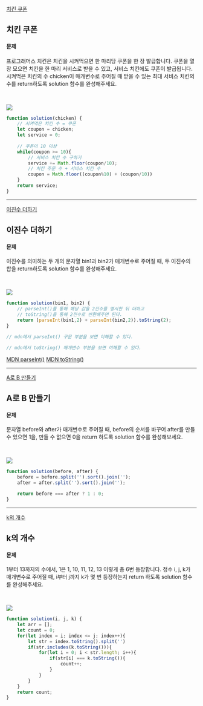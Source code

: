 [치킨 쿠폰](https://school.programmers.co.kr/learn/courses/30/lessons/120884)
## 치킨 쿠폰
#### 문제
프로그래머스 치킨은 치킨을 시켜먹으면 한 마리당 쿠폰을 한 장 발급합니다. 쿠폰을 열 장 모으면 치킨을 한 마리 서비스로 받을 수 있고, 서비스 치킨에도 쿠폰이 발급됩니다. 시켜먹은 치킨의 수 chicken이 매개변수로 주어질 때 받을 수 있는 최대 서비스 치킨의 수를 return하도록 solution 함수를 완성해주세요.

<br/>

![](https://velog.velcdn.com/images/jkang4531/post/0e978cc2-06a3-4ed3-82b6-f4eb4526c523/image.png)

```javascript
function solution(chicken) {
    // 시켜먹은 치킨 수 = 쿠폰
    let coupon = chicken;
    let service = 0;
    
    // 쿠폰이 10 이상
    while(coupon >= 10){
        // 서비스 치킨 수 구하기
        service += Math.floor(coupon/10);
        // 치킨 주문 수 + 서비스 치킨 수 
        coupon = Math.floor((coupon%10) + (coupon/10))
    }
    return service;
}
```
---
[이진수 더하기](https://school.programmers.co.kr/learn/courses/30/lessons/120885)
## 이진수 더하기
#### 문제
이진수를 의미하는 두 개의 문자열 bin1과 bin2가 매개변수로 주어질 때, 두 이진수의 합을 return하도록 solution 함수를 완성해주세요.

<br/>

![](https://velog.velcdn.com/images/jkang4531/post/cd674eaa-e375-4c30-9517-ba5782c78c43/image.png)

```javascript
function solution(bin1, bin2) {
    // parseInt()를 통해 해당 값을 2진수를 명시한 뒤 더하고
    // toString()을 통해 2진수로 반환해주면 된다.
    return (parseInt(bin1,2) + parseInt(bin2,2)).toString(2);
}

// mdn에서 parseInt() 구문 부분을 보면 이해할 수 있다.

// mdn에서 toString() 매개변수 부분을 보면 이해할 수 있다.
```
[MDN parseInt()](https://developer.mozilla.org/ko/docs/Web/JavaScript/Reference/Global_Objects/parseInt#%EA%B5%AC%EB%AC%B8)
[MDN toString()](https://developer.mozilla.org/ko/docs/Web/JavaScript/Reference/Global_Objects/Object/toString#%EB%A7%A4%EA%B0%9C%EB%B3%80%EC%88%98)

---
[A로 B 만들기](https://school.programmers.co.kr/learn/courses/30/lessons/120886)
## A로 B 만들기
#### 문제
문자열 before와 after가 매개변수로 주어질 때, before의 순서를 바꾸어 after를 만들 수 있으면 1을, 만들 수 없으면 0을 return 하도록 solution 함수를 완성해보세요.

<br/>

![](https://velog.velcdn.com/images/jkang4531/post/75408bf1-7608-4df3-997a-019621ba5600/image.png)
```javascript
function solution(before, after) {
    before = before.split('').sort().join('');
    after = after.split('').sort().join('');

    return before === after ? 1 : 0;
}
```
---
[k의 개수](https://school.programmers.co.kr/learn/courses/30/lessons/120887)
## k의 개수
#### 문제
1부터 13까지의 수에서, 1은 1, 10, 11, 12, 13 이렇게 총 6번 등장합니다. 정수 i, j, k가 매개변수로 주어질 때, i부터 j까지 k가 몇 번 등장하는지 return 하도록 solution 함수를 완성해주세요.

<br/>

![](https://velog.velcdn.com/images/jkang4531/post/52f605cf-fa63-4c31-a101-c5aa4bc94285/image.png)

```javascript
function solution(i, j, k) {
    let arr = [];
    let count = 0;
    for(let index = i; index <= j; index++){
        let str = index.toString().split('')
        if(str.includes(k.toString())){
            for(let i = 0; i < str.length; i++){
                if(str[i] === k.toString()){
                    count++;
                }
            }
        }
    }
    return count;
}
```
